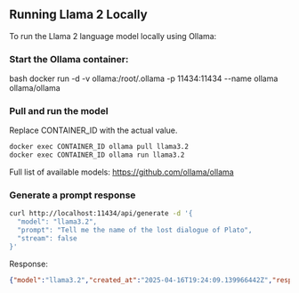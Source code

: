 ## Running Llama 2 Locally

To run the Llama 2 language model locally using Ollama:

### Start the Ollama container:
bash
docker run -d -v ollama:/root/.ollama -p 11434:11434 --name ollama ollama/ollama


### Pull and run the model

Replace CONTAINER_ID with the actual value.

```bash
docker exec CONTAINER_ID ollama pull llama3.2
docker exec CONTAINER_ID ollama run llama3.2
```

Full list of available models: https://github.com/ollama/ollama

### Generate a prompt response

```bash
curl http://localhost:11434/api/generate -d '{
  "model": "llama3.2",
  "prompt": "Tell me the name of the lost dialogue of Plato",
  "stream": false
}'
```

Response:
```json
{"model":"llama3.2","created_at":"2025-04-16T19:24:09.139966442Z","response":"One famous example of a lost dialogue of Plato is \"Philebus\". However, it's not entirely lost. The majority of the work has survived.\n\nA more complete example of a \"lost\" or fragmentary Plato dialogue that was once well-known but now mostly survives in fragments is \"Axiochus\", which contains a significant discussion about the virtues and vices of Athenian democracy","done":true,"done_reason":"stop","context":[128006,9125,128007,271,38766,1303,33025,2696,25,6790,220,2366,18,271,128009,128006,882,128007,271,41551,757,279,836,315,279,5675,21976,315,69161,128009,128006,78191,128007,271,4054,11495,3187,315,264,5675,21976,315,69161,374,330,3438,458,10551,3343,4452,11,433,596,539,11622,5675,13,578,8857,315,279,990,706,26968,382,32,810,4686,3187,315,264,330,55437,1,477,12569,661,69161,21976,430,574,3131,1664,22015,719,1457,10213,83417,304,35603,374,330,38942,822,331,355,498,902,5727,264,5199,10430,922,279,66627,323,348,1238,315,59652,1122,20095],"total_duration":2961408515,"load_duration":54020914,"prompt_eval_count":35,"prompt_eval_duration":243659275,"eval_count":79,"eval_duration":2662282092}
```

